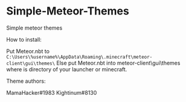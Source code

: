 # Simple-Meteor-Themes
Simple meteor themes

How to install:

Put Meteor.nbt to `C:\Users\%username%\AppData\Roaming\.minecraft\meteor-client\gui\themes\`
Else put Meteor.nbt into meteor-client\gui\themes where is directory of your launcher or minecraft.

Theme authors:

MamaHacker#1983
Kightinum#8130
